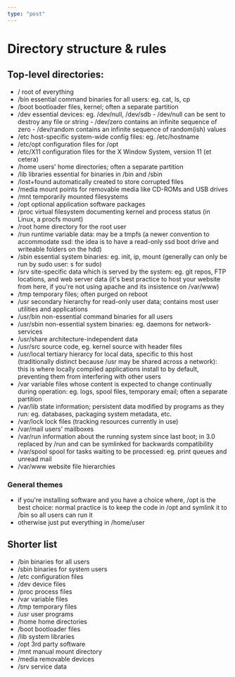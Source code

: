 ```yaml
---
type: "post"
---
```


# Directory structure & rules

## Top-level directories:
- / 					root of everything
- /bin				essential command binaries for all users: eg. cat, ls, cp
- /boot 			bootloader files, kernel; often a separate partition
- /dev				essential devices: eg. /dev/null, /dev/sdb
								- /dev/null can be sent to destroy any file or string
								- /dev/zero contains an infinite sequence of zero
								- /dev/random contains an infinite sequence of random(ish) values
- /etc				host-specific system-wide config files: eg. /etc/hostname
- /etc/opt		configuration files for /opt
- /etc/X11		configuration files for the X Window System, version 11
							(et cetera)
- /home				users' home directories; often a separate partition
- /lib				libraries essential for binaries in /bin and /sbin
- /lost+found	automatically created to store corrupted files
- /media			mount points for removable media like CD-ROMs and USB drives
- /mnt				temporarily mounted filesystems
- /opt				optional application software packages
- /proc				virtual filesystem documenting kernel and process status (in Linux, a procfs mount)
- /root				home directory for the root user
- /run				runtime variable data: may be a tmpfs (a newer convention to accommodate ssd: the idea is to have a read-only ssd boot drive and writeable folders on the hdd)
- /sbin				essential system binaries: eg. init, ip, mount (generally can only be run by sudo user: s for sudo)
- /srv				site-specific data which is served by the system: eg. git repos, FTP locations, and web server data (it's best practice to host your website from here, if you're not using apache and its insistence on /var/www)
- /tmp				temporary files; often purged on reboot
- /usr				secondary hierarchy for read-only user data; contains most user utilities and applications
- /usr/bin		non-essential command binaries for all users
- /usr/sbin		non-essential system binaries: eg. daemons for network-services
- /usr/share	architecture-independent data
- /usr/src		source code, eg. kernel source with header files
- /usr/local	tertiary hierarcy for local data, specific to this host (traditionally distinct because /usr may be shared across a network): this is where locally compiled applications install to by default, preventing them from interfering with other users
- /var				variable files whose content is expected to change continually during operation: eg. logs, spool files, temporary email; often a separate partition
- /var/lib		state information; persistent data modified by programs as they run: eg. databases, packaging system metadata, etc.
- /var/lock		lock files (tracking resources currently in use)
- /var/mail		users' mailboxes
- /var/run		information about the running system since last boot; in 3.0 replaced by /run and can be symlinked for backwards compatibility
- /var/spool	spool for tasks waiting to be processed: eg. print queues and unread mail
- /var/www		website file hierarchies


### General themes
- if you're installing software and you have a choice where, /opt is the best choice: normal practice is to keep the code in /opt and symlink it to /bin so all users can run it
- otherwise just put everything in /home/user
 
## Shorter list
- /bin		binaries for all users
- /sbin		binaries for system users
- /etc		configuration files
- /dev		device files
- /proc		process files
- /var		variable files
- /tmp		temporary files
- /usr		user programs
- /home		home directories
- /boot		bootloader files
- /lib		system libraries
- /opt		3rd party software
- /mnt		manual mount directory
- /media	removable devices
- /srv		service data
